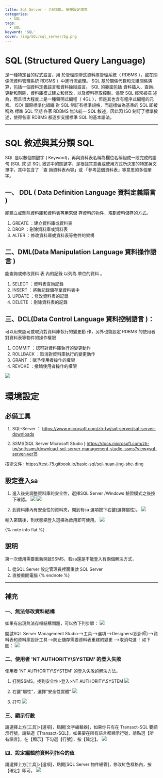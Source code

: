 ```yaml
---
title: Sql Server - 介紹SQL、安裝設定環境
categories:
  - SQL
tags: 
  - SQL
keyword: 'SQL'
cover: /img/SQL/sql_server/bg.png
---
```


# SQL (Structured Query Language)
是一種特定目的程式語言，用 於管理關聯式資料庫管理系統（ RDBMS ），或在關係流資料管理系統 RDSMS ）中進行流處理。 SQL 基於關係代數和元組關係演算，包括一個資料定義語言和資料操縱語言。 SQL 的範圍包括 資料插入、查詢、更新和刪除，資料庫模式建立和修改，以及資料存取控制。儘管 SQL 經常被描 述為，而且很大程度上是一種聲明式編程（ 4GL ），但是其也含有程序式編程的元素。 ISO( 國際標準化組織 對 SQL 制訂有標準規格，而這樣做為基準的 SQL 即被稱為 標準 SQL 早期 各家 RDBMS 無法統一 SQL 敘述，因此因 ISO 制訂了標準敘述，使得各家 RDBMS 都逐步支援標準 SQL 的基本語法。 

---

# SQL 敘述與其分類 SQL
SQL 是以數個關鍵字 ( Keyword)，再與資料表名稱為欄位名稱組成一段完成的語句 (SQL 敘 述 SQL 敘述中的關鍵字，是根據其意義或使用方式所決定的特定英文單字，其中包含了「查 詢資料表內容」或 「參考這個資料表」等意思的多個單字。

## 一、 DDL ( Data Definition Language 資料定義語言 )

能建立或刪除資料庫和資料表等用來儲 存資料的物件，規劃資料儲存的方式。 
1. GREATE ：建立資料庫或資料表 
2. DROP ：刪除資料庫或資料表 
3. ALTER ：修改資料庫或資料表等物件的架構

## 二、DML(Data Manipulation Language  資料操作語言 )
能查詢或修改資料 表 內的記錄 以列為 單位的資料 。 
1. SELECT ：資料表查詢記錄 
2. INSERT ：將新記錄儲存至資料表中 
3. UPDATE ：修改資料表的記錄 
4. DELETE ：刪除資料表的記錄

## 三、DCL(Data Control Language  資料控制語言 )：
可以用來認可或取消對資料庫執行的變更動 作，另外也能設定 RDBMS 的使用者對資料表等物件的操作權限
1. COMMIT ：認可對資料庫執行的變更動作
2. ROLLBACK ：取消對資料庫執行的變更動作
3. GRANT ：賦予使用者操作的權限
4. REVOKE ：撤銷使用者操作的權限

![](/img/sql_server/01.png)

# 環境設定
## 必備工具
1. SQL-Server ：
https://www.microsoft.com/zh-tw/sql-server/sql-server-downloads

2. SSMS(SQL Server Microsoft Studio )
https://docs.microsoft.com/zh-tw/sql/ssms/download-sql-server-management-studio-ssms?view=sql-server-ver15

技術文件 : https://test-75.gitbook.io/basic-sql/sql-huan-jing-she-ding

## 設定登入sa
1. 進入後先調整資料庫的安全性，選擇SQL Server /Windows 驗證模式之後按下確認。
![](/img/sql_server/02.png)
![](/img/sql_server/03.png)

2. 到資料庫內有安全性的資料夾，開到有sa 選項按下右鍵(選擇屬性)。
![](/img/sql_server/04.png)

輸入密碼後，到狀態把登入選擇為啟用即可使用。
![](/img/sql_server/05.png)


{% note info flat %}
## 說明 
第一次使用需要重新開啟SSMS，若sa還是不能登入有兩個解決方式，
1. 從SQL Server 設定管理員裡面重啟 SQL Server
2. 直接重開電腦
{% endnote %}

---

## 補充
### 一、無法修改資料結構
如果有出現無法存檔結構問題，可以依下列步驟：
![](/img/sql_server/06.png)

開啟SQL Server Management Studio-->工具-->選項-->Designers(設計師)-->資料表和資料庫設計工具-->防止儲存需要資料表重建的變更 -->取消勾選 ！如下圖：
![](/img/sql_server/07.png)

### 二、使用者 'NT AUTHORITY\SYSTEM' 的登入失敗
使用者 'NT AUTHORITY\SYSTEM' 的登入失敗的解決方法。
1. 打開SSMS，找到安全性>登入>NT AUTHORITY\SYSTEM
![](/img/sql_server/08.png)

2. 右鍵"屬性"，選擇"安全性實體"
![](/img/sql_server/09.png)

3. 打勾
![](/img/sql_server/10.png)


### 三、顯示行數
請選擇上方[工具]>[選項]，點開[文字編輯器]，如果你只有在 Transact-SQL 要顯示行號，請點選【Transact-SQL】，如果要在所有語言都顯示行號，請點選【所有語言】，在【顯示】下勾選【行號】，按【確定】。
![](/img/sql_server/11.png)


### 四、設定編輯前資料列指令的值
請選擇上方[工具]>[選項]，點開[SQL Server 物件總管]，修改紅色框格內，按【確定】即可。
![](/img/sql_server/12.png)



